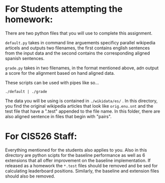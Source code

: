 For Students attempting the homework:
=====================================

There are two python files that you will use to complete this assignment. 

`default.py` takes in command line arguements specificy parallel wikipedia articels and outputs two filenames, the first contains english sentences from the input data and the second contains the corresponding aligned spanish sentences.

`grade.py` takes in two filenames, in the format mentioned above, adn output a score for the alignment based on hand aligned data. 

These scripts can be used with pipes like so...

`./default | ./grade`

The data you will be using is contained in `./wikidata/es/` . In this directory, you find the original wikipedia articles that look like `orig.enu.snt`  and the test file that have a ".test" appended to the file name. In this folder, there are also aligned sentence in files that begin with "pairs".

For CIS526 Staff:
=================

Everything mentioned for the students also applies to you. Also in this directory are python scipts for the baseline performance as well as 6 extensions that all offer improvement on the baseline implementation. If released as a homework the  `*.test` files should be removed and be sed for calculating leaderboard positions. Similarly, the baseline and extension files should also be removed. 
